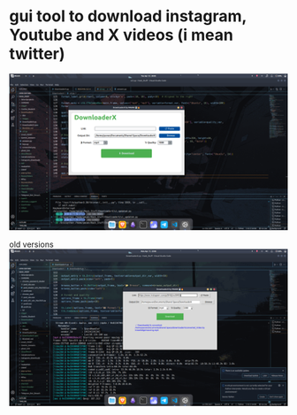 # gui tool to download instagram, Youtube and X videos (i mean twitter)

![yo this downloads videos](./images/3.png)

old versions
![yo this downloads videos](./images/2.png)